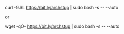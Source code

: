 curl -fsSL https://bit.ly/archstup | sudo bash -s -- --auto

or

wget -qO- https://bit.ly/archstup | sudo bash -s -- --auto
